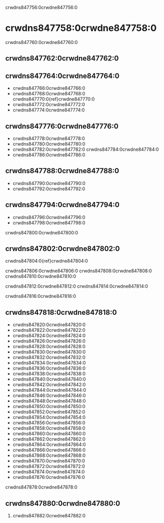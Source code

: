 crwdns847756:0crwdne847756:0
# crwdns847758:0crwdne847758:0

crwdns847760:0crwdne847760:0
## crwdns847762:0crwdne847762:0

## crwdns847764:0crwdne847764:0

- crwdns847766:0crwdne847766:0
- crwdns847768:0crwdne847768:0 crwdns847770:0{ref}crwdne847770:0
- crwdns847772:0crwdne847772:0
- crwdns847774:0crwdne847774:0

## crwdns847776:0crwdne847776:0

- crwdns847778:0crwdne847778:0
- crwdns847780:0crwdne847780:0
- crwdns847782:0crwdne847782:0 crwdns847784:0crwdne847784:0
- crwdns847786:0crwdne847786:0

## crwdns847788:0crwdne847788:0

- crwdns847790:0crwdne847790:0
- crwdns847792:0crwdne847792:0

## crwdns847794:0crwdne847794:0

- crwdns847796:0crwdne847796:0
- crwdns847798:0crwdne847798:0

crwdns847800:0crwdne847800:0
## crwdns847802:0crwdne847802:0

crwdns847804:0{ref}crwdne847804:0

crwdns847806:0crwdne847806:0 crwdns847808:0crwdne847808:0 crwdns847810:0crwdne847810:0

crwdns847812:0crwdne847812:0 crwdns847814:0crwdne847814:0

crwdns847816:0crwdne847816:0
## crwdns847818:0crwdne847818:0

- crwdns847820:0crwdne847820:0
- crwdns847822:0crwdne847822:0
- crwdns847824:0crwdne847824:0
- crwdns847826:0crwdne847826:0
- crwdns847828:0crwdne847828:0
- crwdns847830:0crwdne847830:0
- crwdns847832:0crwdne847832:0
- crwdns847834:0crwdne847834:0
- crwdns847836:0crwdne847836:0
- crwdns847838:0crwdne847838:0
- crwdns847840:0crwdne847840:0
- crwdns847842:0crwdne847842:0
- crwdns847844:0crwdne847844:0
- crwdns847846:0crwdne847846:0
- crwdns847848:0crwdne847848:0
- crwdns847850:0crwdne847850:0
- crwdns847852:0crwdne847852:0
- crwdns847854:0crwdne847854:0
- crwdns847856:0crwdne847856:0
- crwdns847858:0crwdne847858:0
- crwdns847860:0crwdne847860:0
- crwdns847862:0crwdne847862:0
- crwdns847864:0crwdne847864:0
- crwdns847866:0crwdne847866:0
- crwdns847868:0crwdne847868:0
- crwdns847870:0crwdne847870:0
- crwdns847872:0crwdne847872:0
- crwdns847874:0crwdne847874:0
- crwdns847876:0crwdne847876:0

crwdns847878:0crwdne847878:0
## crwdns847880:0crwdne847880:0

1. crwdns847882:0crwdne847882:0
